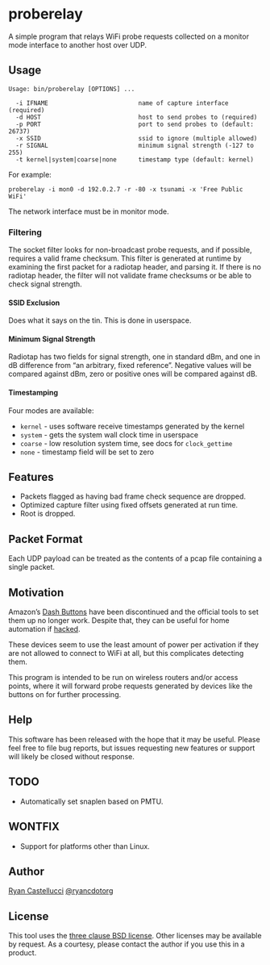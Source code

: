 # proberelay

A simple program that relays WiFi probe requests collected on a monitor mode
interface to another host over UDP.

## Usage

```
Usage: bin/proberelay [OPTIONS] ...

  -i IFNAME                         name of capture interface (required)
  -d HOST                           host to send probes to (required)
  -p PORT                           port to send probes to (default: 26737)
  -x SSID                           ssid to ignore (multiple allowed)
  -r SIGNAL                         minimum signal strength (-127 to 255)
  -t kernel|system|coarse|none      timestamp type (default: kernel)
```

For example:

`proberelay -i mon0 -d 192.0.2.7 -r -80 -x tsunami -x 'Free Public WiFi'`

The network interface must be in monitor mode.

### Filtering

The socket filter looks for non-broadcast probe requests, and if possible,
requires a valid frame checksum. This filter is generated at runtime by
examining the first packet for a radiotap header, and parsing it. If there is
no radiotap header, the filter will not validate frame checksums or be able to
check signal strength.

#### SSID Exclusion

Does what it says on the tin. This is done in userspace.

#### Minimum Signal Strength

Radiotap has two fields for signal strength, one in standard dBm, and one in
dB difference from “an arbitrary, fixed reference”. Negative values will be
compared against dBm, zero or positive ones will be compared against dB.

#### Timestamping

Four modes are available:

* `kernel` - uses software receive timestamps generated by the kernel
* `system` - gets the system wall clock time in userspace
* `coarse` - low resolution system time, see docs for `clock_gettime`
* `none` - timestamp field will be set to zero

## Features

* Packets flagged as having bad frame check sequence are dropped.
* Optimized capture filter using fixed offsets generated at run time.
* Root is dropped.

## Packet Format

Each UDP payload can be treated as the contents of a pcap file containing
a single packet.

## Motivation

Amazon’s [Dash Buttons](https://en.wikipedia.org/wiki/Amazon_Dash) have been
discontinued and the official tools to set them up no longer work. Despite
that, they can be useful for home automation if
[hacked](https://blog.christophermullins.com/2019/12/20/rescue-your-amazon-dash-buttons/).

These devices seem to use the least amount of power per activation if they are
not allowed to connect to WiFi at all, but this complicates detecting them.

This program is intended to be run on wireless routers and/or access points,
where it will forward probe requests generated by devices like the buttons on
for further processing.

## Help

This software has been released with the hope that it may be useful. Please
feel free to file bug reports, but issues requesting new features or support
will likely be closed without response.

## TODO

* Automatically set snaplen based on PMTU.

## WONTFIX

* Support for platforms other than Linux.


## Author

[Ryan Castellucci](https://rya.nc) [@ryancdotorg](https://rya.nc/github)

## License

This tool uses the
[three clause BSD license](https://opensource.org/license/bsd-3-clause/).
Other licenses may be available by request. As a courtesy, please contact the
author if you use this in a product.
